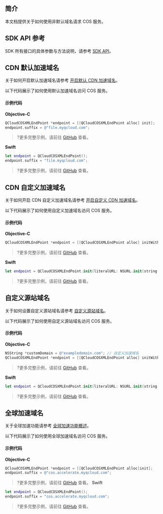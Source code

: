 ## 简介

本文档提供关于如何使用非默认域名请求 COS 服务。

## SDK API 参考

SDK 所有接口的具体参数与方法说明，请参考 [SDK API](https://cos-ios-sdk-doc-1253960454.file.myqcloud.com/)。

## CDN 默认加速域名

关于如何开启默认加速域名请参考 [开启默认 CDN 加速域名](https://intl.cloud.tencent.com/document/product/436/31505)。

以下代码展示了如何使用默认加速域名访问 COS 服务。

#### 示例代码
**Objective-C**

[//]: # (.cssg-snippet-set-cdn-domain)
```objective-c
QCloudCOSXMLEndPoint *endpoint = [[QCloudCOSXMLEndPoint alloc] init];
endpoint.suffix = @"file.myqcloud.com";
```

>?更多完整示例，请前往 [GitHub](https://github.com/tencentyun/cos-snippets/tree/master/iOS/Objc/Examples/cases/SetCustomDomain.m) 查看。

**Swift**

[//]: # (.cssg-snippet-set-cdn-domain)
```swift
let endpoint = QCloudCOSXMLEndPoint();
endpoint.suffix = "file.myqcloud.com";
```

>?更多完整示例，请前往 [GitHub](https://github.com/tencentyun/cos-snippets/tree/master/iOS/Swift/Examples/cases/SetCustomDomain.swift) 查看。

## CDN 自定义加速域名

关于如何开启 CDN 自定义加速域名请参考 [开启自定义 CDN 加速域名](https://intl.cloud.tencent.com/document/product/436/31506)。

以下代码展示了如何使用自定义加速域名访问 COS 服务。

#### 示例代码
**Objective-C**

[//]: # (.cssg-snippet-set-cdn-custom-domain)
```objective-c
QCloudCOSXMLEndPoint *endpoint = [[QCloudCOSXMLEndPoint alloc] initWithLiteralURL:[NSURL URLWithString:@"exampledomain.com"]];
```

>?更多完整示例，请前往 [GitHub](https://github.com/tencentyun/cos-snippets/tree/master/iOS/Objc/Examples/cases/SetCustomDomain.m) 查看。

**Swift**

[//]: # (.cssg-snippet-set-cdn-custom-domain)
```swift
let endpoint = QCloudCOSXMLEndPoint.init(literalURL: NSURL.init(string: "exampledomain.com") as URL?);
```

>?更多完整示例，请前往 [GitHub](https://github.com/tencentyun/cos-snippets/tree/master/iOS/Swift/Examples/cases/SetCustomDomain.swift) 查看。

## 自定义源站域名

关于如何设置自定义源站域名请参考 [自定义源站域名](https://intl.cloud.tencent.com/document/product/436/31507)。

以下代码展示了如何使用自定义源站域名访问 COS 服务。

#### 示例代码
**Objective-C**

[//]: # (.cssg-snippet-set-custom-domain)
```objective-c
NSString *customDomain = @"exampledomain.com"; // 自定义加速域名
QCloudCOSXMLEndPoint *endpoint = [[QCloudCOSXMLEndPoint alloc] initWithLiteralURL:[NSURL URLWithString:customDomain]];
```

>?更多完整示例，请前往 [GitHub](https://github.com/tencentyun/cos-snippets/tree/master/iOS/Objc/Examples/cases/SetCustomDomain.m) 查看。

**Swift**

[//]: # (.cssg-snippet-set-custom-domain)
```swift
let endpoint = QCloudCOSXMLEndPoint.init(literalURL: NSURL.init(string: "exampledomain.com") as URL?);
```

>?更多完整示例，请前往 [GitHub](https://github.com/tencentyun/cos-snippets/tree/master/iOS/Swift/Examples/cases/SetCustomDomain.swift) 查看。

## 全球加速域名

关于全球加速功能请参考 [全球加速功能概述](https://intl.cloud.tencent.com/document/product/436/33409)。

以下代码展示了如何使用全球加速域名访问 COS 服务。

#### 示例代码
**Objective-C**

[//]: # (.cssg-snippet-set-accelerate-domain)
```objective-c
QCloudCOSXMLEndPoint *endpoint = [[QCloudCOSXMLEndPoint alloc]init];
endpoint.suffix = @"cos.accelerate.myqcloud.com";
```

>?更多完整示例，请前往 [GitHub](https://github.com/tencentyun/cos-snippets/tree/master/iOS/Objc/Examples/cases/SetCustomDomain.m) 查看。
**Swift**

[//]: # (.cssg-snippet-set-accelerate-domain)
```swift
let endpoint = QCloudCOSXMLEndPoint();
endpoint.suffix = "cos.accelerate.myqcloud.com";
```

>?更多完整示例，请前往 [GitHub](https://github.com/tencentyun/cos-snippets/tree/master/iOS/Swift/Examples/cases/SetCustomDomain.swift) 查看。
